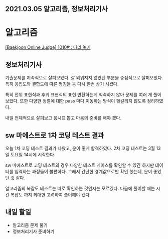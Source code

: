## 2021.03.05 알고리즘, 정보처리기사

# 알고리즘

[[Baekjoon Online Judge] 1010번: 다리 놓기](https://hyeonic.tistory.com/158)

## 정보처리기사

기출문제를 지속적으로 살펴보았다. 잘 외워지지 않았던 부분을 중점적으로 살펴보았다. 특히 응집도와 결합도에 따른 명칭들 등 다시 한번 상기 시켰다.

특히 전위 표현식과 후위 표현식의 표현 변환하는게 익숙하지 않아 문제를 여러 개 풀어보았다. 또한 다양한 정렬에 대한 pass 마다 이동하는 방식이 헷갈리지 않도록 정리하였다. 

내일 전체적으로 살펴보고 응시표 뽑고 마음의 준비를 해야 겠다.

## sw 마에스트로 1차 코딩 테스트 결과

오늘 1차 코딩 테스트 결과가 나왔고, 운이 좋게 합격하였다. 2차 코딩 테스트는 3월 13일 토요일 14시에 시작한다. 

sw 마에스트로 코딩 테스트의 경우 다양한 테스트 케이스를 확인할 수 있긴 하지만 데이터를 입력하는 과정들이 불편하다. 그래서 간단한 경계값으로만 확인 했는데, 운이 좋았던 것 같다.

알고리즘의 복잡도 테스트는 따로 확인하는 것인지는 모르겠다. 다음에 풀이할 때는 시간 복잡도 까지 최대한 고려하여 풀이해야 겠다.

## 내일 할일
 - 알고리즘 문제 풀기
 - 정보처리기사 준비하기